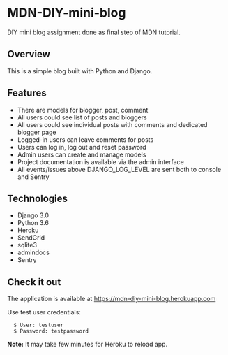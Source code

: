 # MDN-DIY-mini-blog
DIY mini blog assignment done as final step of MDN tutorial.

## Overview

This is a simple blog built with Python and Django.

## Features
* There are models for blogger, post, comment
* All users could see list of posts and bloggers 
* All users could see individual posts with comments and dedicated blogger page
* Logged-in users can leave comments for posts
* Users can log in, log out and reset password
* Admin users can create and manage models
* Project documentation is available via the admin interface 
* All events/issues above DJANGO_LOG_LEVEL are sent both to console and Sentry

## Technologies
* Django 3.0
* Python 3.6
* Heroku
* SendGrid
* sqlite3
* admindocs
* Sentry

## Check it out
The application is available at https://mdn-diy-mini-blog.herokuapp.com  
  
Use test user credentials:
```
  $ User: testuser
  $ Password: testpassword
```

**Note:** It may take few minutes for Heroku to reload app.
